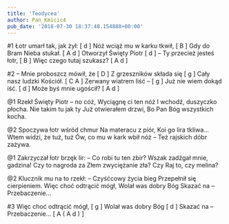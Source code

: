 ```yaml
---
title: 'Teodycea'
author: Pan_Kmicic4
pub_date: '2018-07-30 18:37:48.154888+00:00'
---
```


#1
Łotr umarł tak, jak żył: [ d ]
Nóż wciąż mu w karku tkwił, [ B ]
Gdy do Bram Nieba stukał. [ A d ]
Otworzył Święty Piotr [ d ]
– Ty przecież jesteś łotr, [ B ]
Więc czego tutaj szukasz? [ A d ]

#2
– Mnie proboszcz mówił, że [ D ]
Z grzeszników składa się [ g ]
Cały nasz ludzki Kościół. [ C A ]
Zerwany wiatrem liść – [ g ]
Już nie wiem dokąd iść. [ d ]
Może byś mnie ugościł? [ A d ]

@1
Rzekł Święty Piotr – no cóż,
Wyciągnę ci ten nóż
I wchodź, duszyczko płocha.
Nie takim tu jak ty
Już otwierałem drzwi,
Bo Pan Bóg wszystkich kocha.

@2
Spoczywa łotr wśród chmur
Na materacu z piór,
Koi go lira tkliwa…
Wtem widzi, że tuż, tuż
Ów, co mu w kark wbił nóż –
Też rajskich dóbr zażywa.

@1
Zakrzyczał łotr brzęk lir:
– Co robi tu ten zbir?
Wszak zadźgał mnie, gadzina!
Czy to nagroda za
Złem zwyciężanie zła?
Czy Raj to, czy melina?

@2
Klucznik mu na to rzekł:
– Czyśćcowy życia bieg
Przepełnił się cierpieniem.
Więc choć odtrącić mógł,
Wolał was dobry Bóg
Skazać na – Przebaczenie…

#3 
Więc choć odtrącić mógł, [ g ]
Wolał was dobry Bóg [ d ]
Skazać na – Przebaczenie… [ A ( A d ) ]